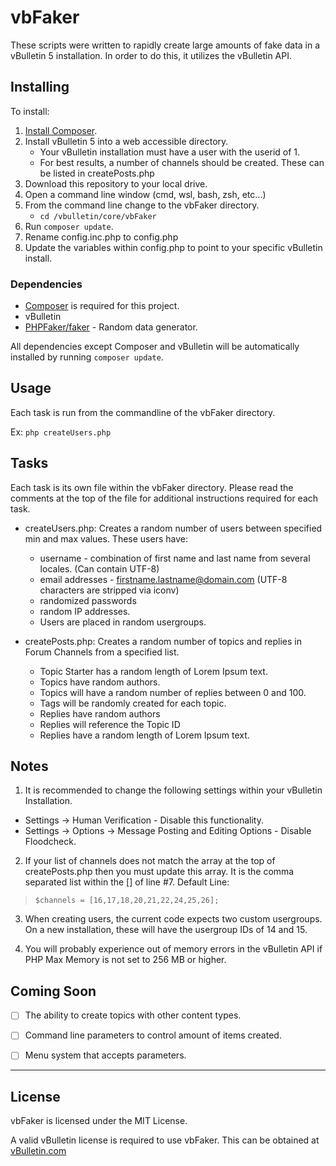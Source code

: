 # vbFaker

These scripts were written to rapidly create large amounts of fake data in a vBulletin 5 installation. In order to do this, it utilizes the vBulletin API.

## Installing

To install:

1. [Install Composer](https://getcomposer.org/download/).
2. Install vBulletin 5 into a web accessible directory.
    - Your vBulletin installation must have a user with the userid of 1.
    - For best results, a number of channels should be created. These can be listed in createPosts.php
3. Download this repository to your local drive.
4. Open a command line window (cmd, wsl, bash, zsh, etc...)
5. From the command line change to the vbFaker directory.
    - `cd /vbulletin/core/vbFaker`
6. Run `composer update`.
7. Rename config.inc.php to config.php
8. Update the variables within config.php to point to your specific vBulletin install.

### Dependencies

- [Composer](https://getcomposer.org/) is required for this project.
- vBulletin
- [PHPFaker/faker](https://fakerphp.github.io/) - Random data generator.

All dependencies except Composer and vBulletin will be automatically installed by running `composer update`.

## Usage

Each task is run from the commandline of the vbFaker directory.

Ex: `php createUsers.php`


## Tasks

Each task is its own file within the vbFaker directory. Please read the comments at the top of the file for additional instructions required for each task.

- createUsers.php: Creates a random number of users between specified min and max values. These users have:
  - username - combination of first name and last name from several locales. (Can contain UTF-8)
  - email addresses - firstname.lastname@domain.com (UTF-8 characters are stripped via iconv)
  - randomized passwords
  - random IP addresses.
  - Users are placed in random usergroups. 

- createPosts.php: Creates a random number of topics and replies in Forum Channels from a specified list.
  - Topic Starter has a random length of Lorem Ipsum text.
  - Topics have random authors.
  - Topics will have a random number of replies between 0 and 100.
  - Tags will be randomly created for each topic.
  - Replies have random authors
  - Replies will reference the Topic ID
  - Replies have a random length of Lorem Ipsum text.

## Notes

1. It is recommended to change the following settings within your vBulletin Installation.
  - Settings -> Human Verification - Disable this functionality.
  - Settings -> Options -> Message Posting and Editing Options - Disable Floodcheck.


2. If your list of channels does not match the array at the top of createPosts.php then you must update this array. It is the comma separated list within the [] of line #7. Default Line:

>```$channels = [16,17,18,20,21,22,24,25,26];```

3. When creating users, the current code expects two custom usergroups. On a new installation, these will have the usergroup IDs of 14 and 15.

4. You will probably experience out of memory errors in the vBulletin API if PHP Max Memory is not set to 256 MB or higher.

## Coming Soon

- [ ] The ability to create topics with other content types.
- [ ] Command line parameters to control amount of items created.
- [ ] Menu system that accepts parameters.


---

## License

vbFaker is licensed under the MIT License.

A valid vBulletin license is required to use vbFaker. This can be obtained at [vBulletin.com](https://www.vbulletin.com)
